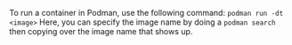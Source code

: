 To run a container in Podman, use the following command:
`podman run -dt <image>`
Here, you can specify the image name by doing a `podman search` then copying over the image name that shows up.
